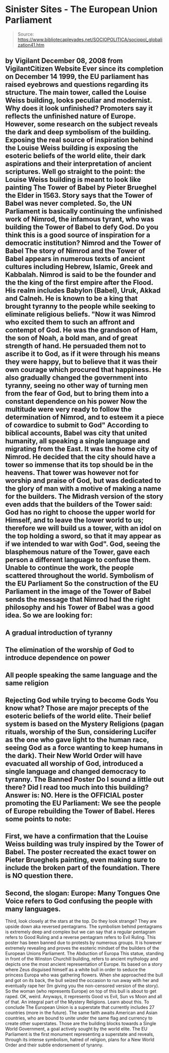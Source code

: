# Sinister Sites - The European Union Parliament

> Source: https://www.bibliotecapleyades.net/SOCIOPOLITICA/sociopol_globalization41.htm

by
Vigilant
December 08, 2008
from
VigilantCitizen Website
Ever since its completion on December 14 1999,
the EU parliament has raised eyebrows and questions regarding its structure.
The main tower, called the Louise Weiss building, looks peculiar and
modernist.
Why does it look unfinished?
Promoters say it reflects the unfinished nature
of Europe. However, some research on the subject reveals the dark and deep
symbolism of the building. Exposing the real source of inspiration behind
the Louise Weiss building is exposing the esoteric beliefs of the world
elite, their dark aspirations and their interpretation of ancient
scriptures.
Well go straight to the point: the Louise Weiss building is meant to look
like painting The Tower of Babel by Pieter Brueghel the Elder in 1563.
Story says that the Tower of Babel was never completed.
So, the UN Parliament is basically continuing
the unfinished work of Nimrod, the infamous tyrant, who was building the
Tower of Babel to defy God.
Do you think this is a good source of
inspiration for a democratic institution?
Nimrod and the Tower
of Babel
The story of
Nimrod and the
Tower of Babel
appears in numerous texts of ancient cultures including Hebrew, Islamic,
Greek and Kabbalah.
Nimrod is said to be the founder and the the
king of the first empire after the Flood. His realm includes Babylon
(Babel), Uruk, Akkad and Calneh. He is known to be a king that brought
tyranny to the people while seeking to eliminate religious beliefs.
"Now it was Nimrod who excited them to such
an affront and contempt of God. He was the grandson of Ham, the
son of Noah, a bold man, and of great strength of hand. He persuaded
them not to ascribe it to God, as if it were through his means they were
happy, but to believe that it was their own courage which procured that
happiness.
He also gradually changed the government
into tyranny, seeing no other way of turning men from the fear of God,
but to bring them into a constant dependence on his power
Now the
multitude were very ready to follow the determination of Nimrod, and to
esteem it a piece of cowardice to submit to God"
According to biblical accounts, Babel was city
that united humanity, all speaking a single language and migrating from the
East.
It was the home city of Nimrod. He decided that the city should have a
tower so immense that its top should be in the heavens. That tower was
however not for worship and praise of God, but was dedicated to the glory of
man with a motive of making a name for the builders.
The Midrash version
of the story even adds that the builders of the Tower said:
God has no right to choose the upper world
for Himself, and to leave the lower world to us; therefore we will build
us a tower, with an idol on the top holding a sword, so that it may
appear as if we intended to war with God".
God, seeing the blasphemous nature of the Tower,
gave each person a different language to confuse them.
Unable to continue
the work, the people scattered throughout the world.
Symbolism of the EU
Parliament
So the construction of the EU Parliament in the image of the Tower of Babel
sends the message that Nimrod had the right philosophy and his Tower of
Babel was a good idea.
So we are looking for:
-
A gradual introduction of tyranny
-
The elimination of the worship of God to
introduce dependence on power
-
All people speaking the same language
and the same religion
-
Rejecting God while trying to become
Gods
You know what? Those are major precepts of the
esoteric beliefs of the world elite. Their belief system is based on the
Mystery Religions (pagan rituals, worship of the Sun, considering Lucifer as
the one who gave light to the human race, seeing God as a force wanting to
keep humans in the dark).
Their
New World Order will have evacuated all
worship of God, introduced a single language and changed democracy to
tyranny.
The Banned Poster
Do I sound a little out there? Did I read too much into this building?
Answer is: NO.
Here is the OFFICIAL poster promoting the EU
Parliament:
We see the people of Europe rebuilding the
Tower of Babel.
Heres some points to note:
-
First, we have a confirmation that the
Louise Weiss building was truly inspired by the
Tower of Babel. The poster
recreated the exact tower on Pieter Brueghels painting, even making
sure to include the broken part of the foundation. There is NO
question there.
-
Second, the slogan: Europe: Many
Tongues One Voice refers to God confusing the people with many
languages.
-
Third, look closely at the stars at the
top. Do they look strange? They are upside down aka reversed
pentagrams.
The symbolism behind pentagrams is extremely
deep and complex but we can say that a regular pentagram refers to Good
Ruling and a reverse pentagram refers to Evil Ruling.
This poster has been banned due to protests by
numerous groups. It is however extremely revealing and proves the esoteric
mindset of the builders of the European Unions Parliament.
The Abduction of
Europa
This statue, standing in front of the Winston
Churchill building, refers to ancient mythology and depicts one the most
ancient representation of Europe.
Its based on a story where Zeus disguised
himself as a white bull in order to seduce the princess Europa who was
gathering flowers. When she approached the bull and got on its back, the
bull seized the occasion to run away with her and eventually rape her (Im
giving you the non-censored version of the story).
So the woman (who represents Europe) on top of this bull is about to get
raped. OK, weird. Anyways, it represents Good vs Evil, Sun vs Moon
and all of that. An integral part of the Mystery Religions.
Learn about this.
To conclude
The European Union is a superstate that currently includes 27 countries
(more in the future).
The same faith awaits American and Asian
countries, who are bound to unite under the same flag and currency to create
other superstates. Those are the building blocks towards a Single World
Government, a goal actively sought by the world elite.
The EU Parliament is the first monument
representing a superstate and reveals, through its intense symbolism, hatred
of religion, plans for a
New World Order and their subtle
endorsement of tyranny.
